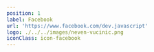 ```yaml
---
position: 1
label: Facebook
url: 'https://www.facebook.com/dev.javascript'
logo: ./../../images/neven-vucinic.png
iconClass: icon-facebook
---
```


